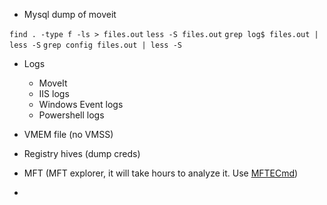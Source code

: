 - Mysql dump of moveit

`find . -type f -ls > files.out`
`less -S files.out`
`grep log$ files.out | less -S`
`grep config files.out | less -S`


- Logs
	- MoveIt
	- IIS logs
	- Windows Event logs
	- Powershell logs

- VMEM file (no VMSS)
- Registry hives (dump creds)
- MFT (MFT explorer, it will take hours to analyze it. Use [MFTECmd](https://github.com/EricZimmerman/MFTECmd))
- 